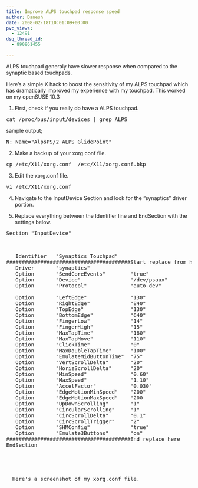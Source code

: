 ```yaml
---
title: Improve ALPS touchpad response speed
author: Danesh
date: 2008-02-18T10:01:09+00:00
pvc_views:
  - 12491
dsq_thread_id:
  - 890861455

---
```

ALPS touchpad generaly have slower response when compared to the synaptic based touchpads.

Here&#8217;s a simple X hack to boost the sensitivity of my ALPS touchpad which has dramatically improved my experience with my touchpad. This worked on my openSUSE 10.3

1. First, check if you really do have a ALPS touchpad.

<pre>cat /proc/bus/input/devices | grep ALPS</pre>

sample output;

<pre>N: Name="AlpsPS/2 ALPS GlidePoint"</pre>

2. Make a backup of your xorg.conf file.

<pre>cp /etc/X11/xorg.conf  /etc/X11/xorg.conf.bkp</pre>

3. Edit the xorg.conf file.

<pre>vi /etc/X11/xorg.conf</pre>

4. Navigate to the InputDevice Section and look for the &#8220;synaptics&#8221; driver portion.

5. Replace everything between the Identifier line and EndSection with the settings below.  
<!--more-->

<pre>Section "InputDevice"


<pre>   Identifier   "Synaptics Touchpad"
########################################Start replace from here
   Driver       "synaptics"
   Option       "SendCoreEvents"        "true"
   Option       "Device"                "/dev/psaux"
   Option       "Protocol"              "auto-dev"

   Option       "LeftEdge"              "130"
   Option       "RightEdge"             "840"
   Option       "TopEdge"               "130"
   Option       "BottomEdge"            "640"
   Option       "FingerLow"             "14"
   Option       "FingerHigh"            "15"
   Option       "MaxTapTime"            "180"
   Option       "MaxTapMove"            "110"
   Option       "ClickTime"             "0"
   Option       "MaxDoubleTapTime"      "100"
   Option       "EmulateMidButtonTime"  "75"
   Option       "VertScrollDelta"       "20"
   Option       "HorizScrollDelta"      "20"
   Option       "MinSpeed"              "0.60"
   Option       "MaxSpeed"              "1.10"
   Option       "AccelFactor"           "0.030"
   Option       "EdgeMotionMinSpeed"    "200"
   Option       "EdgeMotionMaxSpeed"    "200
   Option       "UpDownScrolling"       "1"
   Option       "CircularScrolling"     "1"
   Option       "CircScrollDelta"       "0.1"
   Option       "CircScrollTrigger"     "2"
   Option       "SHMConfig"             "true"
   Option       "Emulate3Buttons"       "on"
########################################End replace here
EndSection</pre>


<p>
  Here's a screenshot of my xorg.conf file.
</p>